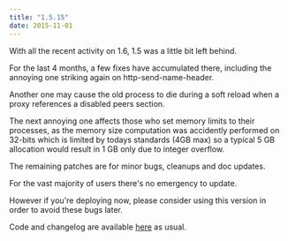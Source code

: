 ```yaml
---
title: "1.5.15"
date: 2015-11-01
---
```

With all the recent activity on 1.6, 1.5 was a little bit left behind.

For the last 4 months, a few fixes have accumulated there, including the annoying one striking again on http-send-name-header.

Another one may cause the old process to die during a soft reload when a proxy references a disabled peers section.

The next annoying one affects those who set memory limits to their processes, as the memory size computation was accidently performed on 32-bits which is limited by todays standards (4GB max) so a typical 5 GB allocation would result in 1 GB only due to integer overflow.

The remaining patches are for minor bugs, cleanups and doc updates.

For the vast majority of users there's no emergency to update.

However if you're deploying now, please consider using this version in order to avoid these bugs later.

Code and changelog are available [here](/download/1.5/src/) as usual.
